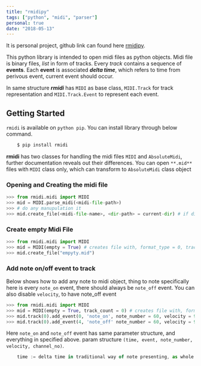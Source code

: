 ```yaml
---
title: "rmidipy"
tags: ["python", "midi", "parser"]
personal: true
date: "2018-05-13"
---
```


It is personal project, github link can found here [rmidipy](https://github.com/rushike/rmidipy). 

This python library is intended to open midi files as python objects. Midi file is binary files, _list_ in form of tracks.
Every _track_ contains a sequence of __events__. Each __event__ is associated __*delta time*__, which refers to time from perivous 
event, current event should occur.

In same structure __*rmidi*__  has `MIDI` as base class, `MIDI.Track` for track representation and `MIDI.Track.Event` to represent each event.
## Getting Started
`rmidi` is available on `python pip`. You can install library through below command.
```cmd
    $ pip install rmidi
```
**rmidi** has two classes for handling the midi files `MIDI` and `AbsoluteMidi`, further documentation reveals out their differences. 
You can open `**.mid**` files with `MIDI` class only, which can transform to `AbsoluteMidi` class object

### Opening and Creating the midi file
```python
>>> from rmidi.midi import MIDI
>>> mid = MIDI.parse_midi(<midi-file-path>)
>>> # do any manupulation it
>>> mid.create_file(<midi-file-name>, <dir-path> = current-dir) # if dir is not specified file is store in current directory 
```

### Create **empty** Midi File
```python
>>> from rmidi.midi import MIDI
>>> mid = MIDI(empty = True) # creates file with, format_type = 0, track_count = 0, time_div = 0x1e0
>>> mid.create_file("empyty.mid")
```

### Add **note on/off event** to track
Below shows how to add any note to midi object, thing to note specifically here is every `note_on` event, there should always be `note_off` event. You can also disable `velocity`, to have note_off event
```python
>>> from rmidi.midi import MIDI
>>> mid = MIDI(empty = True, track_count = 0) # creates file with, format_type = 0,  time_div = 0x1e0
>>> mid.track(0).add_event(0, 'note_on', note_number = 60, velocity = 90, channel_no = 0) # add note with midi number 60 to track 0
>>> mid.track(0).add_event(4, 'note_off' note_number = 60, velocity = 90, channel_no = 0) # there should be coressponding note-off event assosiated with note-on
```
Here `note_on` and `note_off` event has same parameter structure, and everything in specified above. 
param structure `(time, event, note_number, velocity, channel_no)`.
```js
    time := delta time in traditional way of note presenting, as whole = 1, half = 2, quater = 4, and so on
```
